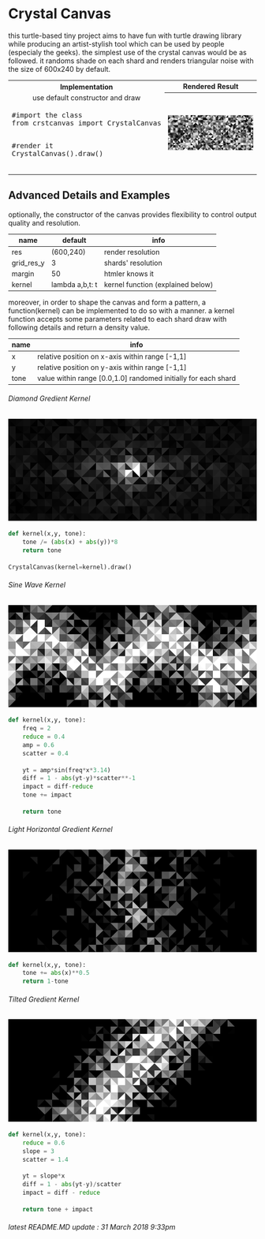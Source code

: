 # Crystal Canvas
this turtle-based tiny project aims to have fun with turtle drawing library while producing an artist-stylish tool which can be used by people (especialy the geeks). the simplest use of the crystal canvas would be as followed. it randoms shade on each shard and renders triangular noise with the size of 600x240 by default.

<table>
    <tr>
        <th width="35%">Implementation</th>
        <th width="65%">Rendered Result</th>
    </tr>
    <tr>
        <td rowspan="1" align="center"> use default constructor and draw </td>
        <th rowspan="100">
            <img src="./mdsource/example_0.png">
        </th>
    </tr>
    <tr>
        <td><div class="highlight highlight-source-python"><pre>
#import the class
from crstcanvas import CrystalCanvas
        </pre></div><div class="highlight highlight-source-python"><pre>
#render it
CrystalCanvas().draw()
        </pre></div></td>
    </tr>
</table>

## Advanced Details and Examples
optionally, the constructor of the canvas provides flexibility to control output quality and resolution.

|name       |default         |info                              |
|-----------|----------------|------------------                |
|res        |(600,240)       |render resolution                 |
|grid_res_y |3               |shards' resolution                |
|margin     |50              |htmler knows it                   |
|kernel     |lambda a,b,t: t |kernel function (explained below) |

moreover, in order to shape the canvas and form a pattern, a function(kernel) can be implemented to do so with a manner.
a kernel function accepts some parameters related to each shard draw with following details and return a density value.

|name    |info                                                          |
|--------|--------------------------------------------------------------|
|x       |relative position on x-axis within range [-1,1]               |
|y       |relative position on y-axis within range [-1,1]               |
|tone    |value within range [0.0,1.0] randomed initially for each shard|

###### Diamond Gredient Kernel
![](./mdsource/example_1.png)
```python
def kernel(x,y, tone):
    tone /= (abs(x) + abs(y))*8
    return tone
    
CrystalCanvas(kernel=kernel).draw()
```

###### Sine Wave Kernel
![](./mdsource/example_2.png)
```python
def kernel(x,y, tone):
    freq = 2
    reduce = 0.4
    amp = 0.6
    scatter = 0.4

    yt = amp*sin(freq*x*3.14)
    diff = 1 - abs(yt-y)*scatter**-1
    impact = diff-reduce
    tone += impact

    return tone
```

###### Light Horizontal Gredient Kernel
![](./mdsource/example_3.png)
```python
def kernel(x,y, tone):
    tone += abs(x)**0.5
    return 1-tone
```


###### Tilted Gredient Kernel
![](./mdsource/example_4.png)
```python
def kernel(x,y, tone):
    reduce = 0.6
    slope = 3
    scatter = 1.4

    yt = slope*x
    diff = 1 - abs(yt-y)/scatter
    impact = diff - reduce

    return tone + impact
```

###### latest README.MD update : 31 March 2018 9:33pm
